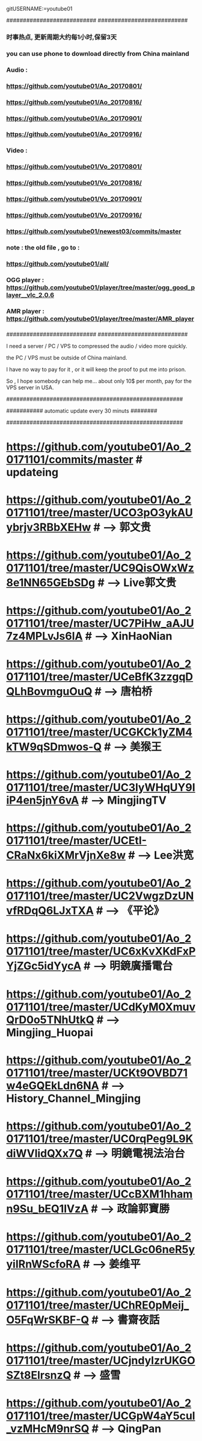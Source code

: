 gitUSERNAME:=youtube01

########################### ###########################
###
### 时事热点, 更新周期大约每1小时,保留3天
###
### you can use phone to download directly from China mainland
###
### 
### 
### Audio : 
### 
### https://github.com/youtube01/Ao_20170801/
### https://github.com/youtube01/Ao_20170816/
### https://github.com/youtube01/Ao_20170901/
### https://github.com/youtube01/Ao_20170916/
### 
### 
### Video : 
### 
### https://github.com/youtube01/Vo_20170801/
### https://github.com/youtube01/Vo_20170816/
### https://github.com/youtube01/Vo_20170901/
### https://github.com/youtube01/Vo_20170916/
###
### https://github.com/youtube01/newest03/commits/master
###
### note : the old file , go to : 
###
### https://github.com/youtube01/all/
###
### OGG player : https://github.com/youtube01/player/tree/master/ogg_good_player__vlc_2.0.6
###
### AMR player : https://github.com/youtube01/player/tree/master/AMR_player
###
########################### ###########################

I need a server / PC / VPS to compressed the audio / video more quickly.

the PC / VPS must be outside of China mainland.

I have no way to pay for it , or it will keep the proof to put me into prison.

So , I hope somebody can help me... about only 10$ per month, pay for the VPS server in USA.

#####################################################

########### automatic update every 30 minuts ########

#####################################################





# https://github.com/youtube01/Ao_20171101/commits/master   # updateing 


# https://github.com/youtube01/Ao_20171101/tree/master/UCO3pO3ykAUybrjv3RBbXEHw              # --> 郭文贵

# https://github.com/youtube01/Ao_20171101/tree/master/UC9QisOWxWz8e1NN65GEbSDg              # --> Live郭文贵

# https://github.com/youtube01/Ao_20171101/tree/master/UC7PiHw_aAJU7z4MPLvJs6lA              # --> XinHaoNian

# https://github.com/youtube01/Ao_20171101/tree/master/UCeBfK3zzgqDQLhBovmguOuQ              # --> 唐柏桥

# https://github.com/youtube01/Ao_20171101/tree/master/UCGKCk1yZM4kTW9qSDmwos-Q              # --> 美猴王

# https://github.com/youtube01/Ao_20171101/tree/master/UC3lyWHqUY9IiP4en5jnY6vA              # --> MingjingTV

# https://github.com/youtube01/Ao_20171101/tree/master/UCEtI-CRaNx6kiXMrVjnXe8w              # --> Lee洪宽

# https://github.com/youtube01/Ao_20171101/tree/master/UC2VwgzDzUNvfRDqQ6LJxTXA              # --> 《平论》

# https://github.com/youtube01/Ao_20171101/tree/master/UC6xKvXKdFxPYjZGc5idYycA              # --> 明鏡廣播電台

# https://github.com/youtube01/Ao_20171101/tree/master/UCdKyM0XmuvQrD0o5TNhUtkQ              # --> Mingjing_Huopai

# https://github.com/youtube01/Ao_20171101/tree/master/UCKt9OVBD71w4eGQEkLdn6NA              # --> History_Channel_Mingjing

# https://github.com/youtube01/Ao_20171101/tree/master/UC0rqPeg9L9KdiWVlidQXx7Q              # --> 明鏡電視法治台

# https://github.com/youtube01/Ao_20171101/tree/master/UCcBXM1hhamn9Su_bEQ1lVzA              # --> 政論郭寶勝

# https://github.com/youtube01/Ao_20171101/tree/master/UCLGc06neR5yyiIRnWScfoRA              # --> 姜维平

# https://github.com/youtube01/Ao_20171101/tree/master/UChRE0pMeij_O5FqWrSKBF-Q              # --> 書齋夜話

# https://github.com/youtube01/Ao_20171101/tree/master/UCjndyIzrUKGOSZt8ElrsnzQ              # --> 盛雪

# https://github.com/youtube01/Ao_20171101/tree/master/UCGpW4aY5cul_vzMHcM9nrSQ              # --> QingPan

